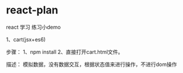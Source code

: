 # react-plan
react 学习 练习小demo

1、cart(jsx+es6)

步骤：
1、npm install
2、直接打开cart.html文件。

描述：
模拟数据，没有数据交互，根据状态值来进行操作，不进行dom操作
